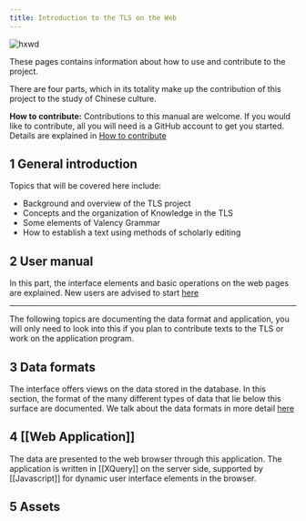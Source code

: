 ```yaml
---
title: Introduction to the TLS on the Web
---
```

![hxwd](hxwd.png)

These pages contains information about how to use and contribute to the project. 

There are four parts, which in its totality make up the contribution of this project to the study of Chinese culture. 

**How to contribute:** Contributions to this manual are welcome.  If you would like to contribute, all you will need is a GitHub account to get you started.  Details are explained in [How to contribute](how-to-contribute.md) 

##  1 General introduction

Topics that will be covered here include:

- Background and overview of the TLS project
- Concepts and the organization of Knowledge in the TLS
- Some elements of Valency Grammar
- How to establish a text using methods of scholarly editing

## 2 User manual

In this part, the interface elements and basic operations on the web pages are explained. New users are advised to start [here](start.md)

-------------------------------------------------------------------------------
The following topics are documenting the data format and application, you will only need to look into this if you plan to contribute texts to the TLS or work on the application program.

## 3 Data formats

The interface offers views on the data stored in the database.  In this section, the format of the many different types of data that lie below this surface are documented. We talk about the data formats in more detail [here](3%20Format%20of%20the%20data/format.md) 

## 4 [[Web Application]]
The data are presented to the web browser through this application.  The application is written in [[XQuery]] on the server side, supported by [[Javascript]] for dynamic user interface elements in the browser. 


## 5 Assets 